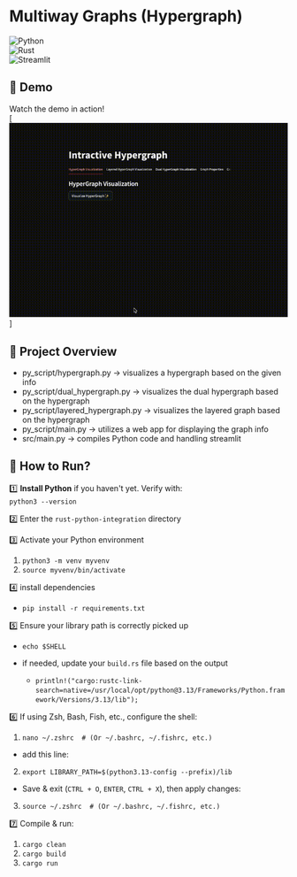 # Multiway Graphs (Hypergraph)

![Python](https://img.shields.io/badge/Python-3.13-blue)  
![Rust](https://img.shields.io/badge/Rust-1.71-orange)  
![Streamlit](https://img.shields.io/badge/Streamlit-Web%20App-red)

## 🎥 Demo

Watch the demo in action!  
[![Watch the demo](output.gif)]

## 📌 Project Overview

- py_script/hypergraph.py -> visualizes a hypergraph based on the given info
- py_script/dual_hypergraph.py -> visualizes the dual hypergraph based on the hypergraph
- py_script/layered_hypergraph.py -> visualizes the layered graph based on the hypergraph
- py_script/main.py -> utilizes a web app for displaying the graph info
- src/main.py -> compiles Python code and handling streamlit

## 🚀 How to Run?

1️⃣ **Install Python** if you haven't yet. Verify with:  
`python3 --version`

2️⃣ Enter the `rust-python-integration` directory

3️⃣ Activate your Python environment

1. `python3 -m venv myvenv`
2. `source myvenv/bin/activate`

4️⃣ install dependencies

- `pip install -r requirements.txt`

5️⃣ Ensure your library path is correctly picked up

- `echo $SHELL`

- if needed, update your `build.rs` file based on the output
  - `println!("cargo:rustc-link-search=native=/usr/local/opt/python@3.13/Frameworks/Python.framework/Versions/3.13/lib");`

6️⃣ If using Zsh, Bash, Fish, etc., configure the shell:

1. `nano ~/.zshrc  # (Or ~/.bashrc, ~/.fishrc, etc.)`

- add this line:

2. `export LIBRARY_PATH=$(python3.13-config --prefix)/lib`

- Save & exit (`CTRL + O`, `ENTER`, `CTRL + X`), then apply changes:

3. `source ~/.zshrc  # (Or ~/.bashrc, ~/.fishrc, etc.)`

7️⃣ Compile & run:

1. `cargo clean`
2. `cargo build`
3. `cargo run`
